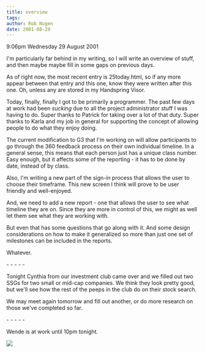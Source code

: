 ```yaml
---
title: overview
tags: 
author: Rob Nugen
date: 2001-08-29
---
```


<p class=date>9:06pm Wednesday 29 August 2001</p>

<p>I'm particularly far behind in my writing, so I
will write an overview of stuff, and then maybe maybe
fill in some gaps on previous days.</p>

<p>As of right now, the most recent entry is
25today.html, so if any more appear between that entry
and this one, know they were written after this one. 
Oh, unless any are stored in my Handspring Visor.</p>

<p>Today, finally, finally I got to be primarily a
programmer.  The past few days at work had been
<em>sucking</em> due to all the project administrator
stuff I was having to do.  Super thanks to Patrick for
taking over a lot of that duty.  Super thanks to Karla
and my job in general for supporting the concept of
allowing people to do what they enjoy doing.</p>

<p>The current modification to G3 that I'm working on
will allow participants to go through the 360 feedback
process on their own individual timeline.  In a
general sense, this means that each person just has a
unique class number.  Easy enough, but it affects some
of the reporting - it has to be done by date, instead
of by class.</p>

<p>Also, I'm writing a new part of the sign-in process
that allows the user to choose their timeframe.  This
new screen I think will prove to be user friendly and
well-enjoyed.</p>

<p>And, we need to add a new report - one that allows
the user to see what timeline they are on.  Since they
are more in control of this, we might as well let them
see what they are working with.</p>

<p>But even that has some questions that go along with
it.  And some design considerations on how to make it
generalized so more than just one set of milestones
can be included in the reports.</p>

<p>Whatever.</p>

<p>- - - - -</p>

<p>Tonight Cynthia from our investment club came over
and we filled out two SSGs for two small or mid-cap
companies.  We think they look pretty good, but we'll
see how the rest of the peeps in the club do on their
stock search.</p>

<p>We may meet again tomorrow and fill out another, or
do more research on those we've completed so far.</p>

<p>- - - - -</p>

<p>Wende is at work until 10pm tonight.</p>

<p><img src="/images/rob/wL-ROB.gif"/></p>
